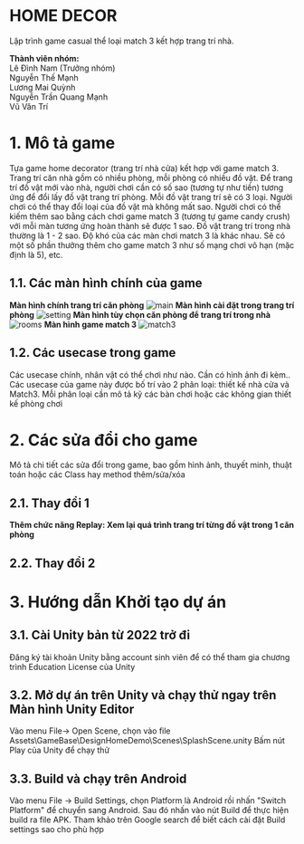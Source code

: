 
# HOME DECOR

Lập trình game casual thể loại match 3 kết hợp trang trí nhà.

**Thành viên nhóm:**  
Lê Đình Nam (Trưởng nhóm)  
Nguyễn Thế Mạnh  
Lương Mai Quỳnh  
Nguyễn Trần Quang Mạnh  
Vũ Văn Trí  
# 1. Mô tả game
Tựa game home decorator (trang trí nhà cửa) kết hợp với game match 3. Trang trí căn nhà gồm có nhiều phòng, mỗi phòng có nhiều đồ vật. Để trang trí đồ vật mới vào nhà, người chơi cần có số sao (tương tự như tiền) tương ứng để đổi lấy đồ vật trang trí phòng. Mỗi đồ vật trang trí sẽ có 3 loại. Người chơi có thể thay đổi loại 
của đồ vật mà không mất sao. Người chơi có thể kiếm thêm sao bằng cách chơi game match 3 (tương tự game candy crush) với mỗi màn tương ứng hoàn thành sẽ được 1 sao. Đồ vật trang trí trong nhà thường là 1 - 2 sao. Độ khó của các màn chơi match 3 là khác nhau. Sẽ có một số phần thưởng thêm cho game match 3 như số mạng chơi vô hạn (mặc định là 5), etc.

## 1.1. Các màn hình chính của game
**Màn hình chính trang trí căn phòng**
![main](https://scontent.fhan5-6.fna.fbcdn.net/v/t39.30808-6/412671857_773034574647765_8959260159881482501_n.jpg?_nc_cat=105&ccb=1-7&_nc_sid=3635dc&_nc_eui2=AeGc82dXoyk8TIXR8eeL2_tx_n0ibR-BLKj-fSJtH4EsqIrENK87LmNBq2S72MAm3y4Ho4iTxY0fFNenFz2FtdAk&_nc_ohc=b_pXhX4conIAX9-gq67&_nc_ht=scontent.fhan5-6.fna&oh=00_AfCedUIXMzY3qGqcCTK9wdZfMvNEZNDvVuPmTzDXCltfuw&oe=658FBC4A)
**Màn hình cài đặt trong trang trí phòng**
![setting](https://scontent.fhan5-11.fna.fbcdn.net/v/t39.30808-6/414116321_773034621314427_8267123966283747983_n.jpg?_nc_cat=111&ccb=1-7&_nc_sid=3635dc&_nc_eui2=AeGjy043wo-GMZSJAo5PVdaWXLPEEvSedmZcs8QS9J52ZhUBrD7FJNOIl5blBmlj4CVMQiSGtySqqvOZgf1FXxBb&_nc_ohc=RdcH_Ztr8fQAX9UFQrx&_nc_ht=scontent.fhan5-11.fna&oh=00_AfAnHLuWy0LBWpQtn0hw_xLoiBX0rGJEXj8DQZn3IGMRvQ&oe=65905DA7)
**Màn hình tùy chọn căn phòng để trang trí trong nhà**
![rooms](https://scontent.fhan5-11.fna.fbcdn.net/v/t39.30808-6/414079769_773034544647768_4090010001389713105_n.jpg?_nc_cat=100&ccb=1-7&_nc_sid=3635dc&_nc_eui2=AeFHhJp3lIxgMHEtTxdptY3hxqgtq7oeYLfGqC2ruh5gt4RbLd9iNLhIZsX5odPUg73PBtUCLIrME3sPAhzJCXGS&_nc_ohc=0r5egiHNn1cAX9RpLyH&_nc_ht=scontent.fhan5-11.fna&oh=00_AfB9o8-T9PBMWNn9x7vBseQAwgGGuLrKzj9UKwqWOUJ3ag&oe=658FC52C)
**Màn hình game match 3**
![match3](https://scontent.fhan5-2.fna.fbcdn.net/v/t39.30808-6/414107114_773034554647767_861665693348013336_n.jpg?_nc_cat=102&ccb=1-7&_nc_sid=3635dc&_nc_eui2=AeEjX6NoZ4qVwY8h7vDs__kdpF_djjQZMcSkX92ONBkxxCRbm94svbU552nYO9qhnmHeXzO4W6n45rgmtMa-Bp1c&_nc_ohc=7HS7xf1D5mMAX_nHcxz&_nc_ht=scontent.fhan5-2.fna&oh=00_AfABgBEPAAWEOOjkki1CQi28M2yIDHUOmq3K5LPYy_2GqA&oe=658EABBF)

## 1.2. Các usecase trong game
Các usecase chính, nhân vật có thể chơi như nào. Cần có hình ảnh đi kèm..
Các usecase của game này được bố trí vào 2 phân loại: thiết kế nhà cửa và Match3. Mỗi phân loại cần mô tả kỹ các bàn chơi hoặc các không gian thiết kế phòng chơi

# 2. Các sửa đổi cho game
Mô tả chi tiết các sửa đổi trong game, bao gồm hình ảnh, thuyết minh, thuật toán hoặc các Class hay method thêm/sửa/xóa
## 2.1. Thay đổi 1
**Thêm chức năng Replay: Xem lại quá trình trang trí từng đồ vật trong 1 căn phòng**
## 2.2. Thay đổi 2

# 3. Hướng dẫn Khởi tạo dự án
## 3.1. Cài Unity bản từ 2022 trở đi
Đăng ký tài khoản Unity bằng account sinh viên để có thể tham gia chương trình Education License của Unity

## 3.2. Mở dự án trên Unity và chạy thử ngay trên Màn hình Unity Editor
Vào menu File-> Open Scene, chọn vào file Assets\GameBase\DesignHomeDemo\Scenes\SplashScene.unity
Bấm nút Play của Unity để chạy thử

## 3.3. Build và chạy trên Android

Vào menu File -> Build Settings, chọn Platform là Android rồi nhấn "Switch Platform" để chuyển sang Android. Sau đó nhấn vào nút Build để thực hiện build ra file APK. Tham khảo trên Google search để biết cách cài đặt Build settings sao cho phù hợp

